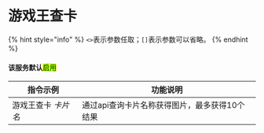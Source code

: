# 游戏王查卡

{% hint style="info" %}
`<>`表示参数任取；`[]`表示参数可以省略。
{% endhint %}

#### 该服务默认<mark style="color:green;">启用</mark>

| 指令示例        | 功能说明                      |
| ----------- | ------------------------- |
| 游戏王查卡 _卡片名_ | 通过api查询卡片名称获得图片，最多获得10个结果 |

